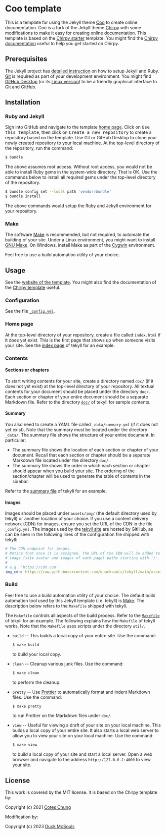 # Coo template

This is a template for using the Jekyll theme [Coo][coo] to create online
documentation. Coo is a fork of the Jekyll theme [Chirpy][chirpy] with some
modifications to make it easy for creating online documentation. This template
is based on the [Chirpy starter][chirpyStarter] template. You might find the
[Chirpy documentation][chirpyDoc] useful to help you get started on Chirpy.

## Prerequisites

The Jekyll project has [detailed instruction][jekyllInstall] on how to setup
Jekyll and Ruby. [Git][git] is required as part of your development
environment. You might find [GitHub Desktop][githubDesktop] (or its
[Linux version][githubDesktopLinux]) to be a friendly graphical interface to Git
and GitHub.

## Installation

### Ruby and Jekyll

Sign into GitHub and navigate to the template [home page][tekyll]. Click on
<kbd>Use this template</kbd>, then click on <kbd>Create a new repository</kbd>
to create a repository based on the template. Use Git or GitHub Desktop to
clone your newly created repository to your local machine. At the top-level
directory of the repository, run the command:

```sh
$ bundle
```

The above assumes root access. Without root access, you would not be able to
install Ruby gems in the system-wide directory. That is OK. Use the commands
below to install all required gems under the top-level directory of the
repository.

```sh
$ bundle config set --local path 'vendor/bundle'
$ bundle install
```

The above commands would setup the Ruby and Jekyll environment for your
repository.

### Make

The software [Make][make] is recommended, but not required, to automate the
building of your site. Under a Linux environment, you might want to install
[GNU Make][gnuMake]. On Windows, install Make as part of the [Cygwin][cygwin]
environment.

Feel free to use a build automation utility of your choice.

## Usage

See the [website of the template][tekyllSite]. You might also find the
documentation of the [Chirpy template][chirpyDoc] useful.

### Configuration

See the file [`_config.yml`][config].

### Home page

At the top-level directory of your repository, create a file called `index.html`
if it does yet exist. This is the first page that shows up when someone visits
your site. See the [index page][tekyllIndex] of tekyll for an example.

### Contents

#### Sections or chapters

To start writing contents for your site, create a directory named `doc/` (if it
does not yet exist) at the top-level directory of your repository. All textual
contents for your document should be placed under the directory `doc/`. Each
section or chapter of your entire document should be a separate Markdown file.
Refer to the directory [`doc/`][tekyllDoc] of tekyll for sample contents.

#### Summary

You also need to create a YAML file called `_data/summary.yml` (if it does not
yet exist). Note that the summary must be located under the directory `_data/`.
The summary file shows the structure of your entire document. In particular:

- The summary file shows the location of each section or chapter of your
  document. Recall that each section or chapter should be a separate Markdown
  file located under the directory `doc/`.
- The summary file shows the order in which each section or chapter should
  appear when you build your site. The ordering of the section/chapter will be
  used to generate the table of contents in the sidebar.

Refer to the [summary file][summary] of tekyll for an example.

#### Images

Images should be placed under `assets/img/` (the default directory used by
tekyll) or another location of your choice. If you use a content delivery
network (CDN) for images, ensure you set the URL of the CDN in the file
`_config.yml`. The images used by the [tekyll site][tekyllSite] are hosted by
GitHub, as can be seen in the following lines of the configuration file shipped
with tekyll:

```yml
# The CDN endpoint for images.
# Notice that once it is assigned, the URL of the CDN will be added to all
# image (site avatar and images of each page) paths starting with '/'.
#
# e.g. 'https://cdn.com'
img_cdn: https://raw.githubusercontent.com/quacksouls/tekyll/main/assets/img/
```

### Build

Feel free to use a build automation utility of your choice. The default build
automation tool used by this Jekyll template (i.e. tekyll) is [Make][make]. The
description below refers to the `Makefile` shipped with tekyll.

The `Makefile` controls all aspects of the build process. Refer to the
[`Makefile`][makefile] of tekyll for an example. The following explains how the
`Makefile` of tekyll works. Note that the `Makefile` uses scripts under the
directory `util/`.

- `build` -- This builds a local copy of your entire site. Use the command:

  ```sh
  $ make build
  ```

  to build your local copy.

- `clean` -- Cleanup various junk files. Use the command:

  ```sh
  $ make clean
  ```

  to perform the cleanup.

- `pretty` -- Use [Prettier][prettier] to automatically format and indent
  Markdown files. Use the command:

  ```sh
  $ make pretty
  ```

  to run Prettier on the Markdown files under `doc/`.

- `view` -- Useful for viewing a draft of your site on your local machine. This
  builds a local copy of your entire site. It also starts a local web server to
  allow you to view your site on your local machine. Use the command:

  ```sh
  $ make view
  ```

  to build a local copy of your site and start a local server. Open a web
  browser and navigate to the address `http://127.0.0.1:4000` to view your
  site.

## License

This work is covered by the MIT license. It is based on the Chirpy template by:

Copyright (c) 2021 [Cotes Chung][CotesChung]

Modification by:

Copyright (c) 2023 [Duck McSouls][quack]

[chirpy]: https://github.com/cotes2020/jekyll-theme-chirpy
[chirpyDoc]: https://chirpy.cotes.page
[chirpyStarter]: https://github.com/cotes2020/chirpy-starter
[config]: ./_config.yml
[coo]: https://github.com/quacksouls/jekyll-theme-coo
[CotesChung]: https://github.com/cotes2020
[cygwin]: https://cygwin.com
[git]: https://git-scm.com
[githubDesktop]: https://desktop.github.com
[githubDesktopLinux]: https://github.com/shiftkey/desktop
[gnuMake]: https://www.gnu.org/software/make/
[jekyllInstall]: https://jekyllrb.com/docs/installation/
[make]: https://en.wikipedia.org/wiki/Make_(software)
[makefile]: https://github.com/quacksouls/tekyll/blob/main/Makefile
[prettier]: https://prettier.io
[quack]: https://github.com/quacksouls
[summary]: https://github.com/quacksouls/tekyll/blob/main/_data/summary.yml
[tekyll]: https://github.com/quacksouls/tekyll
[tekyllDoc]: https://github.com/quacksouls/tekyll/tree/main/doc
[tekyllIndex]: https://github.com/quacksouls/tekyll/blob/main/index.html
[tekyllSite]: https://tekyllcoo.github.io
